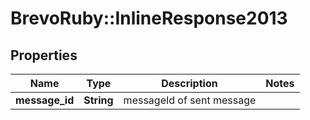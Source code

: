 # BrevoRuby::InlineResponse2013

## Properties
Name | Type | Description | Notes
------------ | ------------- | ------------- | -------------
**message_id** | **String** | messageId of sent message | 


